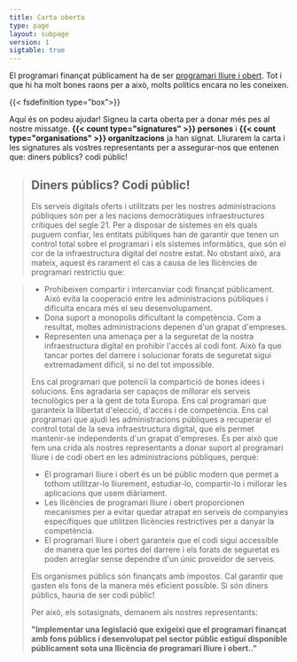 ```yaml
---
title: Carta oberta
type: page
layout: subpage
version: 1
sigtable: true
---
```


El programari finançat públicament ha de ser [programari lliure i obert][fs]. Tot i que hi ha molt bones raons per a això, molts polítics encara no les coneixen.

{{< fsdefinition type="box">}}

Aquí és on podeu ajudar! Signeu la carta oberta per a donar més pes al nostre missatge. **{{< count type="signatures" >}} persones** i **{{< count type="organisations" >}} organitzacions** ja han signat. Lliurarem la carta i les signatures als vostres representants per a assegurar-nos que entenen que: diners públics? codi públic! 

> ## Diners públics? Codi públic!
> 
> Els serveis digitals oferts i utilitzats per les nostres administracions públiques són per a les nacions democràtiques infraestructures crítiques del segle 21. Per a disposar de sistemes en els quals puguem confiar, les entitats públiques han de garantir que tenen un control total sobre el programari i els sistemes informàtics, que són el cor de la infraestructura digital del nostre estat. No obstant això, ara mateix, aquest és rarament el cas a causa de les llicències de programari restrictiu que:

> 
> * Prohibeixen compartir i intercanviar codi finançat públicament. Això evita la cooperació entre les administracions públiques i dificulta encara més el seu desenvolupament.
> * Dona suport a monopolis dificultant la competència. Com a resultat, moltes administracions depenen d'un grapat d'empreses.
> * Representen una amenaça per a la seguretat de la nostra infraestructura digital en prohibir l'accés al codi font. Això fa que tancar portes del darrere i solucionar forats de seguretat sigui extremadament difícil, si no del tot impossible.
>
> Ens cal programari que potenciï la compartició de bones idees i solucions. Ens agradaria ser capaços de millorar els serveis tecnològics per a la gent de tota Europa. Ens cal programari que garanteix la llibertat d'elecció, d'accés i de competència. Ens cal programari que ajudi les administracions públiques a recuperar el control total de la seva infraestructura digital, que els permet mantenir-se independents d'un grapat d'empreses. És per això que fem una crida als nostres representants a donar suport al programari lliure i de codi obert en les administracions públiques, perquè:
> 
> * El programari lliure i obert és un bé públic modern que permet a tothom utilitzar-lo lliurement, estudiar-lo, compartir-lo i millorar les aplicacions que usem diàriament. 
> * Les llicències de programari lliure i obert proporcionen mecanismes per a evitar quedar atrapat en serveis de companyies específiques que utilitzen llicències restrictives per a danyar la competència.
> *  El programari lliure i obert garanteix que el codi sigui accessible de manera que les portes del darrere i els forats de seguretat es poden arreglar sense dependre d'un únic proveïdor de serveis. 
> 
> Els organismes públics són finançats amb impostos. Cal garantir que gasten els fons de la manera més eficient possible. Si són diners públics, hauria de ser codi públic! 
> 
> Per això, els sotasignats, demanem als nostres representants:
> 
> **"Implementar una legislació que exigeixi que el programari finançat amb fons públics i desenvolupat pel sector públic estigui disponible públicament sota una llicència de programari lliure i obert.."**

[fs]: https://fsfe.org/freesoftware/ "El programari lliure dona el dret a tothom a utilitzar, estudiar, compartir i millorar el programari. Aquest dret ajuda a recolzar altres llibertats fonamentals com la llibertat d'expressió, premsa o privadesa.."
